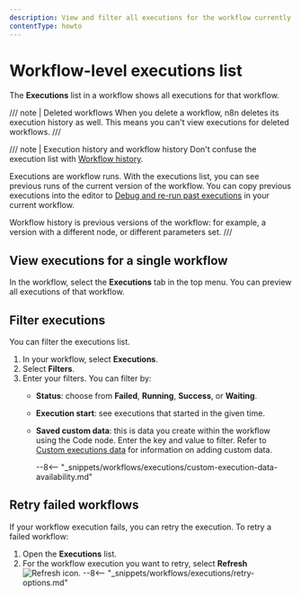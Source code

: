 ```yaml
---
description: View and filter all executions for the workflow currently open on the canvas.
contentType: howto
---
```


# Workflow-level executions list

The **Executions** list in a workflow shows all executions for that workflow.

/// note | Deleted workflows
When you delete a workflow, n8n deletes its execution history as well. This means you can't view executions for deleted workflows.
///

/// note | Execution history and workflow history
Don't confuse the execution list with [Workflow history](/workflows/history/).

Executions are workflow runs. With the executions list, you can see previous runs of the current version of the workflow. You can copy previous executions into the editor to [Debug and re-run past executions](/workflows/executions/debug/) in your current workflow.

Workflow history is previous versions of the workflow: for example, a version with a different node, or different parameters set.
///


## View executions for a single workflow

In the workflow, select the **Executions** tab in the top menu. You can preview all executions of that workflow.

## Filter executions

You can filter the executions list.

1. In your workflow, select **Executions**.	
2. Select **Filters**.
3. Enter your filters. You can filter by:
	* **Status**: choose from **Failed**, **Running**, **Success**, or **Waiting**.
	* **Execution start**: see executions that started in the given time.
	* **Saved custom data**: this is data you create within the workflow using the Code node. Enter the key and value to filter. Refer to [Custom executions data](/workflows/executions/custom-executions-data/) for information on adding custom data.

		--8<-- "_snippets/workflows/executions/custom-execution-data-availability.md"


## Retry failed workflows

If your workflow execution fails, you can retry the execution. To retry a failed workflow:

1. Open the **Executions** list.
2. For the workflow execution you want to retry, select **Refresh** <span class="inline-image">![Refresh icon](/_images/common-icons/refresh.png)</span>.
--8<-- "_snippets/workflows/executions/retry-options.md"
